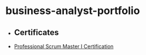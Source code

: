 # business-analyst-portfolio
- ## Certificates
- [Professional Scrum Master I Certification](Professional%20Scrum%20Master%20I.pdf)





